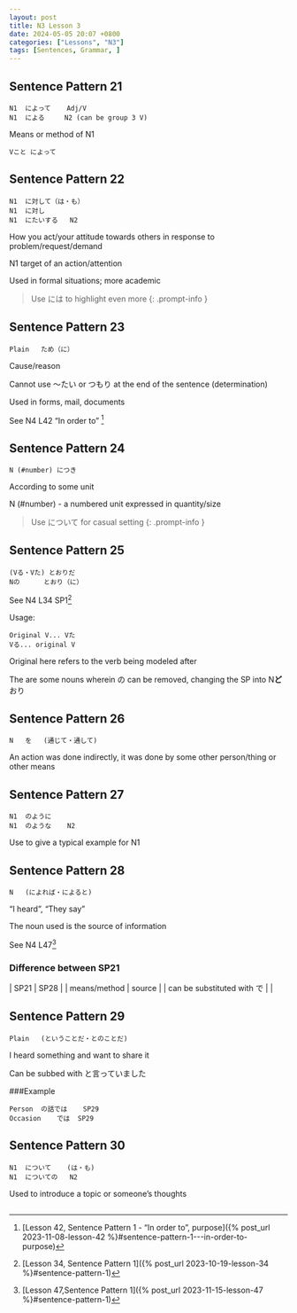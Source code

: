 ```yaml
---
layout: post
title: N3 Lesson 3
date: 2024-05-05 20:07 +0800
categories: ["Lessons", "N3"]
tags: [Sentences, Grammar, ]
---
```


## Sentence Pattern 21
```
N1	によって	Adj/V
N1	による		N2 (can be group 3 V)
```	
Means or method of N1
			
```
Vこと	によって
```
				
## Sentence Pattern 22
```
N1	に対して（は・も）
N1	に対し
N1	にたいする	N2
```
How you act/your attitude towards others in response to problem/request/demand

N1 target of an action/attention

Used in formal situations; more academic

> Use には to highlight even more
{: .prompt-info }
 
## Sentence Pattern 23
```
Plain	ため（に）
```
Cause/reason

Cannot use ～たい or つもり at the end of the sentence (determination)

Used in forms, mail, documents

See N4 L42 “In order to” [^fn1]

## Sentence Pattern 24
```
N (#number) につき
```
According to some unit

N (#number) - a numbered unit expressed in quantity/size

> Use について for casual setting
{: .prompt-info }

## Sentence Pattern 25
```
(Vる・Vた)	とおりだ
Nの		とおり（に）
```
See N4 L34 SP1[^fn2]

Usage:
```
Original V... Vた
Vる... original V
```
Original here refers to the verb being modeled after

The are some nouns wherein の can be removed, changing the SP into N**ど**おり

## Sentence Pattern 26
```
N	を	(通じて・通して)
```
An action was done indirectly, it was done by some other person/thing or other means
 
## Sentence Pattern 27
```
N1	のように
N1	のような	N2
```
Use to give a typical example for N1

## Sentence Pattern 28
```
N	(によれば・によると)
```
“I heard”, “They say”

The noun used is the source of information

See N4 L47[^fn3]

### Difference between SP21
| SP21 | SP28 |
|  means/method | source |
| can be substituted with で | |

## Sentence Pattern 29
```
Plain	(ということだ・とのことだ)
````
I heard something and want to share it

Can be subbed with と言っていました	

###Example
```
Person	の話では	SP29
Occasion	では	SP29
```

## Sentence Pattern 30
```
N1	について	(は・も)
N1	についての	N2
```
Used to introduce a topic or someone’s thoughts

##
[^fn1]: [Lesson 42, Sentence Pattern 1 - “In order to”, purpose]({% post_url 2023-11-08-lesson-42 %}#sentence-pattern-1---in-order-to-purpose)
[^fn2]: [Lesson 34, Sentence Pattern 1]({% post_url 2023-10-19-lesson-34 %}#sentence-pattern-1)
[^fn3]: [Lesson 47,Sentence Pattern 1]({% post_url 2023-11-15-lesson-47 %}#sentence-pattern-1)
